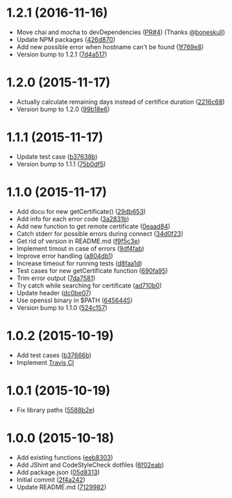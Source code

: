 <a name="1.2.1"></a>
# 1.2.1 (2016-11-16)

* Move chai and mocha to devDependencies ([PR#4](https://github.com/frdmn/openssl-cert-tools/pull/4)) (Thanks @[boneskull](https://github.com/boneskull))
* Update NPM packages ([426d870](https://github.com/frdmn/openssl-cert-tools/commit/426d870))
* Add new possible error when hostname can't be found ([1f769e8](https://github.com/frdmn/openssl-cert-tools/commit/1f769e8))
* Version bump to 1.2.1 ([7d4a517](https://github.com/frdmn/openssl-cert-tools/commit/7d4a517))

<a name="1.2.0"></a>
# 1.2.0 (2015-11-17)

* Actually calculate remaining days instead of certifice duration ([2216c68](https://github.com/frdmn/openssl-cert-tools/commit/2216c68))
* Version bump to 1.2.0 ([99b18e6](https://github.com/frdmn/openssl-cert-tools/commit/99b18e6))

<a name="1.1.1"></a>
# 1.1.1 (2015-11-17)

* Update test case ([b37638b](https://github.com/frdmn/openssl-cert-tools/commit/b37638b))
* Version bump to 1.1.1 ([75b0df5](https://github.com/frdmn/openssl-cert-tools/commit/75b0df5))

<a name="1.1.0"></a>
# 1.1.0 (2015-11-17)

* Add docu for new getCertificate() ([29db653](https://github.com/frdmn/openssl-cert-tools/commit/29db653))
* Add info for each error code ([3a2831b](https://github.com/frdmn/openssl-cert-tools/commit/3a2831b))
* Add new function to get remote certificate ([0eaad84](https://github.com/frdmn/openssl-cert-tools/commit/0eaad84))
* Catch stderr for possible errors during connect ([34d0f23](https://github.com/frdmn/openssl-cert-tools/commit/34d0f23))
* Get rid of version in README.md ([f9f5c3e](https://github.com/frdmn/openssl-cert-tools/commit/f9f5c3e))
* Implement timout in case of errors ([9df4fab](https://github.com/frdmn/openssl-cert-tools/commit/9df4fab))
* Improve error handling ([a804db1](https://github.com/frdmn/openssl-cert-tools/commit/a804db1))
* Increase timeout for running tests ([d8faa1d](https://github.com/frdmn/openssl-cert-tools/commit/d8faa1d))
* Test cases for new getCertificate function ([690fa95](https://github.com/frdmn/openssl-cert-tools/commit/690fa95))
* Trim error output ([7da7581](https://github.com/frdmn/openssl-cert-tools/commit/7da7581))
* Try catch while searching for certificate ([ad710b0](https://github.com/frdmn/openssl-cert-tools/commit/ad710b0))
* Update header ([dc0be07](https://github.com/frdmn/openssl-cert-tools/commit/dc0be07))
* Use openssl binary in $PATH ([6456445](https://github.com/frdmn/openssl-cert-tools/commit/6456445))
* Version bump to 1.1.0 ([524c157](https://github.com/frdmn/openssl-cert-tools/commit/524c157))

<a name="1.0.2"></a>
# 1.0.2 (2015-10-19)

* Add test cases ([b37666b](https://github.com/frdmn/openssl-cert-tools/commit/b37666b))
* Implement [Travis CI](https://travis-ci.org/frdmn/openssl-cert-tools)

<a name="1.0.1"></a>
# 1.0.1 (2015-10-19)

* Fix library paths ([5588b2e](https://github.com/frdmn/openssl-cert-tools/commit/5588b2e))

<a name="1.0.0"></a>
# 1.0.0 (2015-10-18)

* Add existing functions ([eeb8303](https://github.com/frdmn/openssl-cert-tools/commit/eeb8303))
* Add JShint and CodeStyleCheck dotfiles ([6f02eab](https://github.com/frdmn/openssl-cert-tools/commit/6f02eab))
* Add package.json ([05d8313](https://github.com/frdmn/openssl-cert-tools/commit/05d8313))
* Initial commit ([2f4a242](https://github.com/frdmn/openssl-cert-tools/commit/2f4a242))
* Update README.md ([7129982](https://github.com/frdmn/openssl-cert-tools/commit/7129982))
